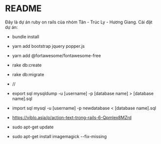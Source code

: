 # README

Đây là dự án ruby on rails của nhóm Tân - Trúc Ly - Hương Giang. 
Cài đặt dự án:
* bundle install

* yarn add bootstrap jquery popper.js

* yarn add @fortawesome/fontawesome-free

* rake db:create

* rake db:migrate

* //
* export sql mysqldump -u [username] -p [database name] > [database name].sql
* import sql mysql -u [username] -p newdatabase < [database name].sql

* https://viblo.asia/p/action-text-trong-rails-6-Qpmlex8MZrd

* sudo apt-get update

* sudo apt-get install imagemagick --fix-missing

